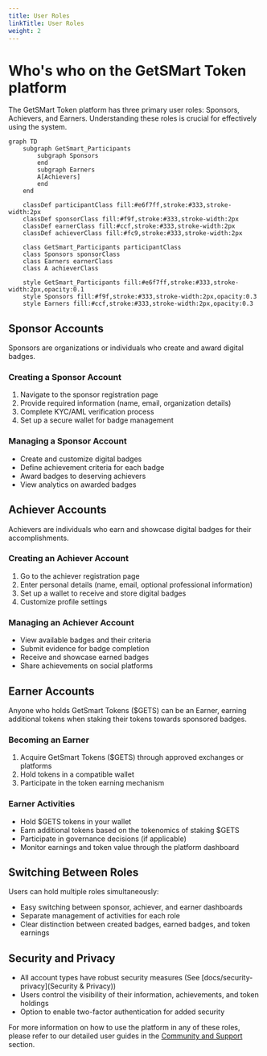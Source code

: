 ```yaml
---
title: User Roles
linkTitle: User Roles
weight: 2
---
```


# Who's who on the GetSMart Token platform

The GetSMart Token platform has three primary user roles: Sponsors, Achievers, and Earners. Understanding these roles is crucial for effectively using the system.

```mermaid
graph TD
    subgraph GetSmart_Participants
        subgraph Sponsors
        end
        subgraph Earners
        A[Achievers]
        end
    end

    classDef participantClass fill:#e6f7ff,stroke:#333,stroke-width:2px
    classDef sponsorClass fill:#f9f,stroke:#333,stroke-width:2px
    classDef earnerClass fill:#ccf,stroke:#333,stroke-width:2px
    classDef achieverClass fill:#fc9,stroke:#333,stroke-width:2px

    class GetSmart_Participants participantClass
    class Sponsors sponsorClass
    class Earners earnerClass
    class A achieverClass

    style GetSmart_Participants fill:#e6f7ff,stroke:#333,stroke-width:2px,opacity:0.1
    style Sponsors fill:#f9f,stroke:#333,stroke-width:2px,opacity:0.3
    style Earners fill:#ccf,stroke:#333,stroke-width:2px,opacity:0.3
```

## Sponsor Accounts

Sponsors are organizations or individuals who create and award digital badges.

### Creating a Sponsor Account

1. Navigate to the sponsor registration page
2. Provide required information (name, email, organization details)
3. Complete KYC/AML verification process
4. Set up a secure wallet for badge management

### Managing a Sponsor Account

- Create and customize digital badges
- Define achievement criteria for each badge
- Award badges to deserving achievers
- View analytics on awarded badges

## Achiever Accounts

Achievers are individuals who earn and showcase digital badges for their accomplishments.

### Creating an Achiever Account

1. Go to the achiever registration page
2. Enter personal details (name, email, optional professional information)
3. Set up a wallet to receive and store digital badges
4. Customize profile settings

### Managing an Achiever Account

- View available badges and their criteria
- Submit evidence for badge completion
- Receive and showcase earned badges
- Share achievements on social platforms

## Earner Accounts

Anyone who holds GetSmart Tokens ($GETS) can be an Earner, earning additional tokens when staking their tokens towards sponsored badges.

### Becoming an Earner

1. Acquire GetSmart Tokens ($GETS) through approved exchanges or platforms
2. Hold tokens in a compatible wallet
3. Participate in the token earning mechanism

### Earner Activities

- Hold $GETS tokens in your wallet
- Earn additional tokens based on the tokenomics of staking $GETS
- Participate in governance decisions (if applicable)
- Monitor earnings and token value through the platform dashboard

## Switching Between Roles

Users can hold multiple roles simultaneously:

- Easy switching between sponsor, achiever, and earner dashboards
- Separate management of activities for each role
- Clear distinction between created badges, earned badges, and token earnings

## Security and Privacy

- All account types have robust security measures (See [docs/security-privacy](Security & Privacy))
- Users control the visibility of their information, achievements, and token holdings
- Option to enable two-factor authentication for added security

For more information on how to use the platform in any of these roles, please refer to our detailed user guides in the [Community and Support](/community-and-support) section.
